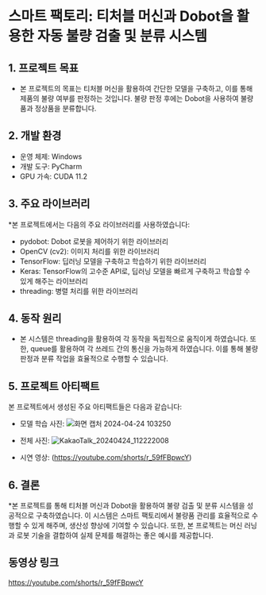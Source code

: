 # 스마트 팩토리: 티처블 머신과 Dobot을 활용한 자동 불량 검출 및 분류 시스템
## 1. 프로젝트 목표
* 본 프로젝트의 목표는 티처블 머신을 활용하여 간단한 모델을 구축하고, 이를 통해 제품의 불량 여부를 판정하는 것입니다. 불량 판정 후에는 Dobot을 사용하여 불량품과 정상품을 분류합니다.

## 2. 개발 환경
* 운영 체제: Windows
* 개발 도구: PyCharm
* GPU 가속: CUDA 11.2
## 3. 주요 라이브러리
*본 프로젝트에서는 다음의 주요 라이브러리를 사용하였습니다:

  * pydobot: Dobot 로봇을 제어하기 위한 라이브러리
  * OpenCV (cv2): 이미지 처리를 위한 라이브러리
  * TensorFlow: 딥러닝 모델을 구축하고 학습하기 위한 라이브러리
  * Keras: TensorFlow의 고수준 API로, 딥러닝 모델을 빠르게 구축하고 학습할 수 있게 해주는 라이브러리
  * threading: 병렬 처리를 위한 라이브러리
## 4. 동작 원리
* 본 시스템은 threading을 활용하여 각 동작을 독립적으로 움직이게 하였습니다. 또한, queue를 활용하여 각 쓰레드 간의 통신을 가능하게 하였습니다. 이를 통해 불량 판정과 분류 작업을 효율적으로 수행할 수 있습니다.

## 5. 프로젝트 아티팩트
본 프로젝트에서 생성된 주요 아티팩트들은 다음과 같습니다:


* 모델 학습 사진:
  ![화면 캡처 2024-04-24 103250](https://github.com/sika7492/inteledge/assets/154478957/30522145-c55d-49df-b349-17be238e1d5e)
* 전체 사진:
 ![KakaoTalk_20240424_112222008](https://github.com/sika7492/inteledge/assets/154478957/6ddf7016-eb4c-48c0-a8bb-33de2ef98884)

  
* 시연 영상: (https://youtube.com/shorts/r_59fFBpwcY)


## 6. 결론
*본 프로젝트를 통해 티처블 머신과 Dobot을 활용하여 불량 검출 및 분류 시스템을 성공적으로 구축하였습니다. 이 시스템은 스마트 팩토리에서 불량품 관리를 효율적으로 수행할 수 있게 해주며, 생산성 향상에 기여할 수 있습니다. 또한, 본 프로젝트는 머신 러닝과 로봇 기술을 결합하여 실제 문제를 해결하는 좋은 예시를 제공합니다.
## 동영상 링크

https://youtube.com/shorts/r_59fFBpwcY
